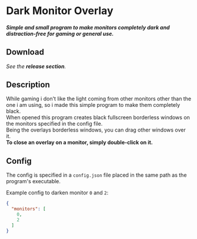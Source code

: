 # Dark Monitor Overlay

#### _Simple and small program to make monitors completely dark and distraction-free for gaming or general use._

## Download

_See the **release section**._

## Description

While gaming i don't like the light coming from other monitors other than the one i am using, so i made this simple program to make them completely black.<br/>
When opened this program creates black fullscreen borderless windows on the monitors specified in the config file.<br/>
Being the overlays borderless windows, you can drag other windows over it.<br/>
**To close an overlay on a monitor, simply double-click on it.**

## Config

The config is specified in a `config.json` file placed in the same path as the program's executable.

Example config to darken monitor `0` and `2`:
```json
{
  "monitors": [
    0,
    2
  ]
}
```